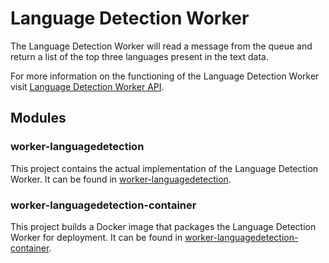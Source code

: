# Language Detection Worker

The Language Detection Worker will read a message from the queue and return a list of the top three languages present in the text data.

For more information on the functioning of the Language Detection Worker visit [Language Detection Worker API](worker-languagedetection/worker-languagedetection.md).

## Modules

### worker-languagedetection
This project contains the actual implementation of the Language Detection Worker. It can be found in [worker-languagedetection](worker-languagedetection).

### worker-languagedetection-container
This project builds a Docker image that packages the Language Detection Worker for deployment. It can be found in [worker-languagedetection-container](worker-languagedetection-container).
